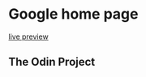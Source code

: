 # Google home page
<a href="https://felipeln.github.io/google-home/">live preview</a>
## The Odin Project